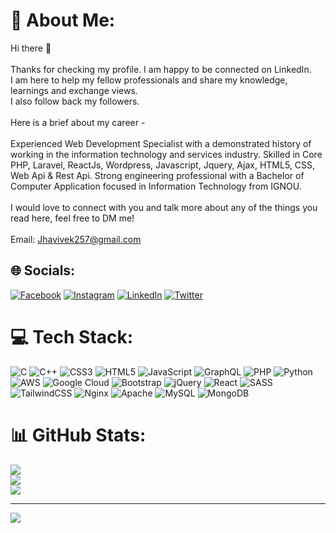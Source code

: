 # 💫 About Me:
Hi there 👋<br><br>Thanks for checking my profile. I am happy to be connected on LinkedIn.<br>I am here to help my fellow professionals and share my knowledge, learnings and exchange views. <br>I also follow back my followers.<br><br>Here is a brief about my career - <br><br>Experienced Web Development Specialist with a demonstrated history of working in the information technology and services industry. Skilled in Core PHP, Laravel, ReactJs, Wordpress, Javascript, Jquery, Ajax, HTML5, CSS, Web Api & Rest Api. Strong engineering professional with a Bachelor of Computer Application focused in Information Technology from IGNOU.<br><br>I would love to connect with you and talk more about any of the things you read here, feel free to DM me!<br><br>Email: Jhavivek257@gmail.com


## 🌐 Socials:
[![Facebook](https://img.shields.io/badge/Facebook-%231877F2.svg?logo=Facebook&logoColor=white)](https://facebook.com/vivekjha97) [![Instagram](https://img.shields.io/badge/Instagram-%23E4405F.svg?logo=Instagram&logoColor=white)](https://instagram.com/jhavivek111) [![LinkedIn](https://img.shields.io/badge/LinkedIn-%230077B5.svg?logo=linkedin&logoColor=white)](https://linkedin.com/in/vivekjha97) [![Twitter](https://img.shields.io/badge/Twitter-%231DA1F2.svg?logo=Twitter&logoColor=white)](https://twitter.com/jhavivek10) 

# 💻 Tech Stack:
![C](https://img.shields.io/badge/c-%2300599C.svg?style=for-the-badge&logo=c&logoColor=white) ![C++](https://img.shields.io/badge/c++-%2300599C.svg?style=for-the-badge&logo=c%2B%2B&logoColor=white) ![CSS3](https://img.shields.io/badge/css3-%231572B6.svg?style=for-the-badge&logo=css3&logoColor=white) ![HTML5](https://img.shields.io/badge/html5-%23E34F26.svg?style=for-the-badge&logo=html5&logoColor=white) ![JavaScript](https://img.shields.io/badge/javascript-%23323330.svg?style=for-the-badge&logo=javascript&logoColor=%23F7DF1E) ![GraphQL](https://img.shields.io/badge/-GraphQL-E10098?style=for-the-badge&logo=graphql&logoColor=white) ![PHP](https://img.shields.io/badge/php-%23777BB4.svg?style=for-the-badge&logo=php&logoColor=white) ![Python](https://img.shields.io/badge/python-3670A0?style=for-the-badge&logo=python&logoColor=ffdd54) ![AWS](https://img.shields.io/badge/AWS-%23FF9900.svg?style=for-the-badge&logo=amazon-aws&logoColor=white) ![Google Cloud](https://img.shields.io/badge/Google%20Cloud-%234285F4.svg?style=for-the-badge&logo=google-cloud&logoColor=white) ![Bootstrap](https://img.shields.io/badge/bootstrap-%23563D7C.svg?style=for-the-badge&logo=bootstrap&logoColor=white) ![jQuery](https://img.shields.io/badge/jquery-%230769AD.svg?style=for-the-badge&logo=jquery&logoColor=white) ![React](https://img.shields.io/badge/react-%2320232a.svg?style=for-the-badge&logo=react&logoColor=%2361DAFB) ![SASS](https://img.shields.io/badge/SASS-hotpink.svg?style=for-the-badge&logo=SASS&logoColor=white) ![TailwindCSS](https://img.shields.io/badge/tailwindcss-%2338B2AC.svg?style=for-the-badge&logo=tailwind-css&logoColor=white) ![Nginx](https://img.shields.io/badge/nginx-%23009639.svg?style=for-the-badge&logo=nginx&logoColor=white) ![Apache](https://img.shields.io/badge/apache-%23D42029.svg?style=for-the-badge&logo=apache&logoColor=white) ![MySQL](https://img.shields.io/badge/mysql-%2300f.svg?style=for-the-badge&logo=mysql&logoColor=white) ![MongoDB](https://img.shields.io/badge/MongoDB-%234ea94b.svg?style=for-the-badge&logo=mongodb&logoColor=white)
# 📊 GitHub Stats:
![](https://github-readme-stats.vercel.app/api?username=jhavivek257&theme=dark&hide_border=false&include_all_commits=false&count_private=false)<br/>
![](https://github-readme-streak-stats.herokuapp.com/?user=jhavivek257&theme=dark&hide_border=false)<br/>
![](https://github-readme-stats.vercel.app/api/top-langs/?username=jhavivek257&theme=dark&hide_border=false&include_all_commits=false&count_private=false&layout=compact)

---
[![](https://visitcount.itsvg.in/api?id=jhavivek257&icon=0&color=0)](https://visitcount.itsvg.in)
